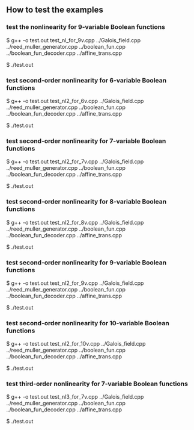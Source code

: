 ## How to test the examples

### test the nonlinearity for 9-variable Boolean functions
$  g++ -o test.out test_nl_for_9v.cpp ../Galois_field.cpp ../reed_muller_generator.cpp ../boolean_fun.cpp ../boolean_fun_decoder.cpp ../affine_trans.cpp

$ ./test.out

### test second-order nonlinearity for 6-variable Boolean functions
$  g++ -o test.out test_nl2_for_6v.cpp ../Galois_field.cpp ../reed_muller_generator.cpp ../boolean_fun.cpp ../boolean_fun_decoder.cpp ../affine_trans.cpp

$ ./test.out

### test second-order nonlinearity for 7-variable Boolean functions
$  g++ -o test.out test_nl2_for_7v.cpp ../Galois_field.cpp ../reed_muller_generator.cpp ../boolean_fun.cpp ../boolean_fun_decoder.cpp ../affine_trans.cpp

$ ./test.out

### test second-order nonlinearity for 8-variable Boolean functions
$  g++ -o test.out test_nl2_for_8v.cpp ../Galois_field.cpp ../reed_muller_generator.cpp ../boolean_fun.cpp ../boolean_fun_decoder.cpp ../affine_trans.cpp

$ ./test.out

### test second-order nonlinearity for 9-variable Boolean functions
$  g++ -o test.out test_nl2_for_9v.cpp ../Galois_field.cpp ../reed_muller_generator.cpp ../boolean_fun.cpp ../boolean_fun_decoder.cpp ../affine_trans.cpp

$ ./test.out

### test second-order nonlinearity for 10-variable Boolean functions
$  g++ -o test.out test_nl2_for_10v.cpp ../Galois_field.cpp ../reed_muller_generator.cpp ../boolean_fun.cpp ../boolean_fun_decoder.cpp ../affine_trans.cpp

$ ./test.out

### test third-order nonlinearity for 7-variable Boolean functions
$  g++ -o test.out test_nl3_for_7v.cpp ../Galois_field.cpp ../reed_muller_generator.cpp ../boolean_fun.cpp ../boolean_fun_decoder.cpp ../affine_trans.cpp

$ ./test.out

